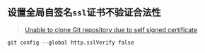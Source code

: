 ## 设置全局自签名`ssl`证书不验证合法性

> [Unable to clone Git repository due to self signed certificate](https://confluence.atlassian.com/fishkb/unable-to-clone-git-repository-due-to-self-signed-certificate-376838977.html)

```shell
git config --global http.sslVerify false
```


